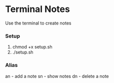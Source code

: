 # Terminal Notes
Use the terminal to create notes

### Setup
1. chmod +x setup.sh
2. ./setup.sh



### Alias
an - add a note
sn - show notes
dn - delete a note
